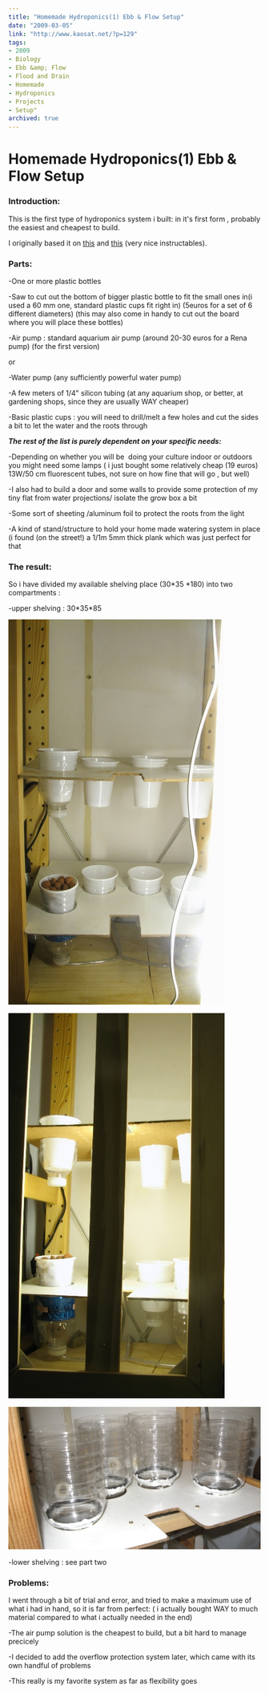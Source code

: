 ```yaml
---
title: "Homemade Hydroponics(1) Ebb & Flow Setup"
date: "2009-03-05"
link: "http://www.kaosat.net/?p=129"
tags:
- 2009
- Biology
- Ebb &amp; Flow
- Flood and Drain
- Homemade
- Hydroponics
- Projects
- Setup"
archived: true
---
```




# Homemade Hydroponics(1) Ebb & Flow Setup 

### **Introduction:**

This is the first type of hydroponics system i built: in it's first form , probably the easiest and cheapest to build.

I originally based it on [this](http://www.instructables.com/id/Expandable_Hydroponics_System_from_Junk_Flood_an/ "Expandable Hydroponics System from Junk ") and [this](http://www.instructables.com/id/Modular_Windowsill_Air_Powered_Hydroponics_Herb_Ga/) (very nice instructables).

### **Parts:**

\-One or more plastic bottles

\-Saw to cut out the bottom of bigger plastic bottle to fit the small ones in(i used a 60 mm one, standard plastic cups fit right in) (5euros for a set of 6 different diameters) (this may also come in handy to cut out the board where you will place these bottles)

\-Air pump : standard aquarium air pump (around 20-30 euros for a Rena pump) (for the first version)

or

\-Water pump (any sufficiently powerful water pump)

\-A few meters of 1/4" silicon tubing (at any aquarium shop, or better, at gardening shops, since they are usually WAY cheaper)

\-Basic plastic cups : you will need to drill/melt a few holes and cut the sides a bit to let the water and the roots through

**_The rest of the list is purely dependent on your specific needs:_**

\-Depending on whether you will be  doing your culture indoor or outdoors you might need some lamps ( i just bought some relatively cheap (19 euros) 13W/50 cm fluorescent tubes, not sure on how fine that will go , but well)

\-I also had to build a door and some walls to provide some protection of my tiny flat from water projections/ isolate the grow box a bit

\-Some sort of sheeting /aluminum foil to protect the roots from the light

\-A kind of stand/structure to hold your home made watering system in place (i found (on the street!) a 1/1m 5mm thick plank which was just perfect for that

### **The result**:

So i have divided my available shelving place (30\*35 \*180) into two compartments :

\-upper shelving : 30\*35\*85

[![topshelving01](./assets/topshelving01.jpg "topshelving01")](./assets/topshelving01.jpg)

[![Topshelving](./assets/topshelving.jpg "Topshelving")](./assets/topshelving.jpg)

[![ebbandflow-withoverlow](./assets/ebbandflow-withoverlow.jpg "ebbandflow-withoverlow")](./assets/ebbandflow-withoverlow.jpg)

\-lower shelving : see part two

### Problems:

I went through a bit of trial and error, and tried to make a maximum use of what i had in hand, so it is far from perfect: ( i actually bought WAY to much material compared to what i actually needed in the end)

\-The air pump solution is the cheapest to build, but a bit hard to manage precicely

\-I decided to add the overflow protection system later, which came with its own handful of problems

\-This really is my favorite system as far as flexibility goes
